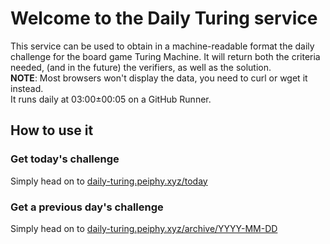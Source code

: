 # Welcome to the Daily Turing service
This service can be used to obtain in a machine-readable format the daily challenge for the board game Turing Machine. It will return both the criteria needed, (and in the future) the verifiers, as well as the solution.\
**NOTE**: Most browsers won't display the data, you need to curl or wget it instead.\
It runs daily at 03:00±00:05 on a GitHub Runner.

## How to use it
### Get today's challenge
Simply head on to [daily-turing.peiphy.xyz/today](http://daily-turing.peiphy.xyz/today)

### Get a previous day's challenge
Simply head on to [daily-turing.peiphy.xyz/archive/YYYY-MM-DD](http://daily-turing.peiphy.xyz/archive/2024/11/03)
